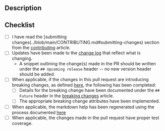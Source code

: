 <!-- DO NOT DELETE THIS TEMPLATE -->

## Description

<!-- Please add a brief description of the changes made in this PR -->

## Checklist

- [ ] I have read the [submitting changes(../blob/main/CONTRIBUTING.md#submitting-changes) section from the [contributing](../blob/main/CONTRIBUTING.md) article.
- [ ] Updates have been made to the [change log](../blob/main/CHANGELOG.md) that reflect what is changing.
  - A snippet outlining the change(s) made in the PR should be written under the `## Upcoming release` header -- no new version header should be added.
- [ ] When applicable, if the changes in this pull request are introducing breaking changes, as defined [here](../blob/main/docs/breaking-defined.md), the following has been completed:
  - [ ] Details for the breaking change have been documented under the `## Future` header in the [breaking changes](../blob/main/docs/breaking-changes.md) article.
  - [ ] The appropriate breaking change attributes have been implemented.
- [ ] When applicable, the markdown help has been regenerated using the process documented [here](../blob/main/docs/help-generation.md#updating-all-markdown-files-in-a-module)
- [ ] When applicable, the changes made in the pull request have proper test coverage.
